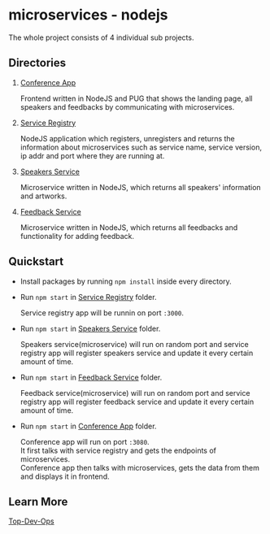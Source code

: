 # microservices - nodejs

The whole project consists of 4 individual sub projects.

## Directories

1. [Conference App](https://github.com/Top-Dev-Ops/microservices-nodejs/tree/main/conference-app)

    Frontend written in NodeJS and PUG that shows the landing page, all speakers and feedbacks by communicating with microservices.
2. [Service Registry](https://github.com/Top-Dev-Ops/microservices-nodejs/tree/main/service-registry)

    NodeJS application which registers, unregisters and returns the information about microservices such as service name, service version, ip addr and port where they are running at. 
3. [Speakers Service](https://github.com/Top-Dev-Ops/microservices-nodejs/tree/main/speakers-service)

    Microservice written in NodeJS, which returns all speakers' information and artworks.
4. [Feedback Service](https://github.com/Top-Dev-Ops/microservices-nodejs/tree/main/feedback-service)

    Microservice written in NodeJS, which returns all feedbacks and functionality for adding feedback.

## Quickstart

- Install packages by running  ```npm install``` inside every directory.
- Run ```npm start``` in [Service Registry](https://github.com/Top-Dev-Ops/microservices-nodejs/tree/main/service-registry) folder.
    
  Service registry app will be runnin on port `:3000`.
- Run ```npm start``` in [Speakers Service](https://github.com/Top-Dev-Ops/microservices-nodejs/tree/main/speakers-service) folder.

  Speakers service(microservice) will run on random port and service registry app will register speakers service and update it every certain amount of time.
- Run ```npm start``` in [Feedback Service](https://github.com/Top-Dev-Ops/microservices-nodejs/tree/main/feedback-service) folder.

  Feedback service(microservice) will run on random port and service registry app will register feedback service and update it every certain amount of time.
- Run ```npm start``` in [Conference App](https://github.com/Top-Dev-Ops/microservices-nodejs/tree/main/conference-app) folder.

  Conference app will run on port `:3080`.<br />
  It first talks with service registry and gets the endpoints of microservices.<br />
  Conference app then talks with microservices, gets the data from them and displays it in frontend.

## Learn More

[Top-Dev-Ops](https://github.com/Top-Dev-Ops)


